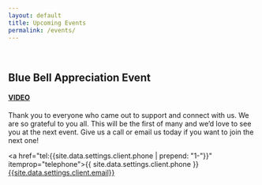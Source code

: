 ```yaml
---
layout: default
title: Upcoming Events
permalink: /events/
---
```

<br>


<h2>Blue Bell Appreciation Event</h2>

<h4>
<a href="https://trello.com/1/cards/626a7e966f578b65d32df70f/attachments/626a7fd634128a14af1e371e/download/FBBowersAppreciation.mp4" target="_blank"><b>VIDEO</b></a>
</h4>

<p>Thank you to everyone who came out to support and connect with us. We are so grateful to you all. This will be the first of many and we’d love to see you at the next event. Give us a call or email us today if you want to join the next one!</p>

<a href="tel:{{site.data.settings.client.phone | prepend: "1-"}}" itemprop="telephone">{{ site.data.settings.client.phone }}</a>
<br><a href="mailto:{{site.data.settings.client.email}}">{{site.data.settings.client.email}}</a>